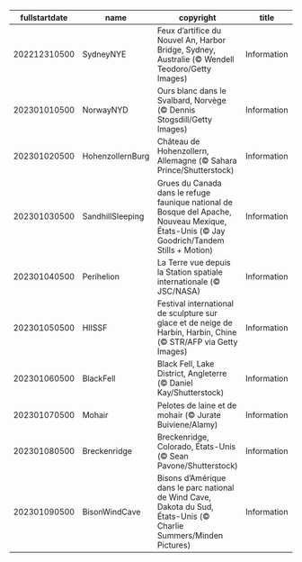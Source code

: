 |fullstartdate|name|copyright|title|image|
|--|--|--|--|--|
202212310500|SydneyNYE|Feux d’artifice du Nouvel An, Harbor Bridge, Sydney, Australie (© Wendell Teodoro/Getty Images)|Information|![](/fr-CA/2023/01/202212310500SydneyNYE.jpg)|
202301010500|NorwayNYD|Ours blanc dans le Svalbard, Norvège (© Dennis Stogsdill/Getty Images)|Information|![](/fr-CA/2023/01/202301010500NorwayNYD.jpg)|
202301020500|HohenzollernBurg|Château de Hohenzollern, Allemagne (© Sahara Prince/Shutterstock)|Information|![](/fr-CA/2023/01/202301020500HohenzollernBurg.jpg)|
202301030500|SandhillSleeping|Grues du Canada dans le refuge faunique national de Bosque del Apache, Nouveau Mexique, États-Unis (© Jay Goodrich/Tandem Stills + Motion)|Information|![](/fr-CA/2023/01/202301030500SandhillSleeping.jpg)|
202301040500|Perihelion|La Terre vue depuis la Station spatiale internationale (© JSC/NASA)|Information|![](/fr-CA/2023/01/202301040500Perihelion.jpg)|
202301050500|HIISSF|Festival international de sculpture sur glace et de neige de Harbin, Harbin, Chine (© STR/AFP via Getty Images)|Information|![](/fr-CA/2023/01/202301050500HIISSF.jpg)|
202301060500|BlackFell|Black Fell, Lake District, Angleterre (© Daniel Kay/Shutterstock)|Information|![](/fr-CA/2023/01/202301060500BlackFell.jpg)|
202301070500|Mohair|Pelotes de laine et de mohair (© Jurate Buiviene/Alamy)|Information|![](/fr-CA/2023/01/202301070500Mohair.jpg)|
202301080500|Breckenridge|Breckenridge, Colorado, États-Unis (© Sean Pavone/Shutterstock)|Information|![](/fr-CA/2023/01/202301080500Breckenridge.jpg)|
202301090500|BisonWindCave|Bisons d’Amérique dans le parc national de Wind Cave, Dakota du Sud, États-Unis (© Charlie Summers/Minden Pictures)|Information|![](/fr-CA/2023/01/202301090500BisonWindCave.jpg)|

